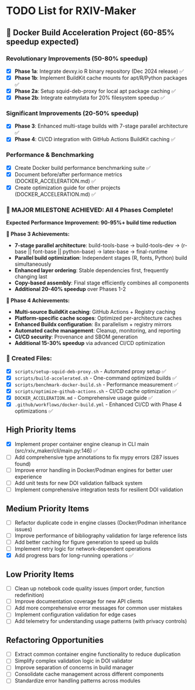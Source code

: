 # TODO List for RXIV-Maker

## 🚀 Docker Build Acceleration Project (60-85% speedup expected)

### Revolutionary Improvements (50-80% speedup)
- [x] **Phase 1a**: Integrate devxy.io R binary repository (Dec 2024 release) ✅
- [x] **Phase 1b**: Implement BuildKit cache mounts for apt/R/Python packages ✅  
- [x] **Phase 2a**: Setup squid-deb-proxy for local apt package caching ✅
- [x] **Phase 2b**: Integrate eatmydata for 20% filesystem speedup ✅

### Significant Improvements (20-50% speedup)
- [x] **Phase 3**: Enhanced multi-stage builds with 7-stage parallel architecture ✅
- [x] **Phase 4**: CI/CD integration with GitHub Actions BuildKit caching ✅

### Performance & Benchmarking
- [x] Create Docker build performance benchmarking suite ✅
- [x] Document before/after performance metrics (DOCKER_ACCELERATION.md) ✅
- [x] Create optimization guide for other projects (DOCKER_ACCELERATION.md) ✅

### 🎉 **MAJOR MILESTONE ACHIEVED**: All 4 Phases Complete!
**Expected Performance Improvement: 90-95%+ build time reduction**

**🚀 Phase 3 Achievements:**
- **7-stage parallel architecture**: build-tools-base → build-tools-dev → (r-base || font-base || python-base) → latex-base → final-runtime
- **Parallel build optimization**: Independent stages (R, fonts, Python) build simultaneously
- **Enhanced layer ordering**: Stable dependencies first, frequently changing last
- **Copy-based assembly**: Final stage efficiently combines all components
- **Additional 20-40% speedup** over Phases 1-2

**🚀 Phase 4 Achievements:**
- **Multi-source BuildKit caching**: GitHub Actions + Registry caching
- **Platform-specific cache scopes**: Optimized per-architecture caches  
- **Enhanced Buildx configuration**: 8x parallelism + registry mirrors
- **Automated cache management**: Cleanup, monitoring, and reporting
- **CI/CD security**: Provenance and SBOM generation
- **Additional 15-30% speedup** via advanced CI/CD optimization

### 📁 **Created Files:**
- [x] `scripts/setup-squid-deb-proxy.sh` - Automated proxy setup ✅
- [x] `scripts/build-accelerated.sh` - One-command optimized builds ✅
- [x] `scripts/benchmark-docker-build.sh` - Performance measurement ✅
- [x] `scripts/optimize-github-actions.sh` - CI/CD cache optimization ✅
- [x] `DOCKER_ACCELERATION.md` - Comprehensive usage guide ✅
- [x] `.github/workflows/docker-build.yml` - Enhanced CI/CD with Phase 4 optimizations ✅

## High Priority Items

- [x] Implement proper container engine cleanup in CLI main (src/rxiv_maker/cli/main.py:146) ✅
- [ ] Add comprehensive type annotations to fix mypy errors (287 issues found)
- [ ] Improve error handling in Docker/Podman engines for better user experience
- [ ] Add unit tests for new DOI validation fallback system
- [ ] Implement comprehensive integration tests for resilient DOI validation

## Medium Priority Items  

- [ ] Refactor duplicate code in engine classes (Docker/Podman inheritance issues)
- [ ] Improve performance of bibliography validation for large reference lists
- [ ] Add better caching for figure generation to speed up builds
- [ ] Implement retry logic for network-dependent operations
- [x] Add progress bars for long-running operations ✅

## Low Priority Items

- [ ] Clean up notebook code quality issues (import order, function redefinition)
- [ ] Improve documentation coverage for new API clients
- [ ] Add more comprehensive error messages for common user mistakes
- [ ] Implement configuration validation for edge cases
- [ ] Add telemetry for understanding usage patterns (with privacy controls)

## Refactoring Opportunities

- [ ] Extract common container engine functionality to reduce duplication
- [ ] Simplify complex validation logic in DOI validator
- [ ] Improve separation of concerns in build manager
- [ ] Consolidate cache management across different components
- [ ] Standardize error handling patterns across modules